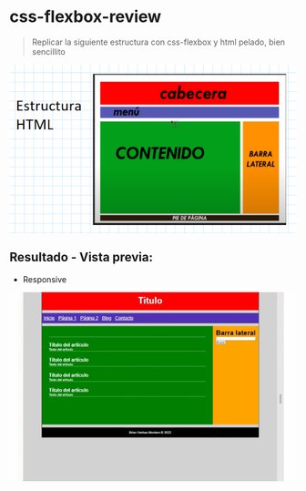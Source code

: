 # css-flexbox-review
>Replicar la siguiente estructura con css-flexbox y html pelado, bien sencillito

<img align="center" alt="GIF" src="./assets/estructuraHtml.png" />


## Resultado - Vista previa:

 - Responsive

<img align="left" alt="GIF" src="./assets/css-flex-review.gif" />
